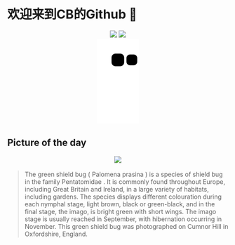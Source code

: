 
# 欢迎来到CB的Github 👋

<div align="center">
  <img height="137px" src="https://github-readme-stats.vercel.app/api?username=SuperCB&show_icons=true&theme=radical" />
  <img height="137px" src="https://github-readme-stats.vercel.app/api/top-langs/?username=SuperCB&hide_title=true&hide_border=true&layout=compact&langs_count=6&text_color=000&icon_color=fff" />
</div>


<div align="center">
    <img src="./contribution-snake/github-contribution-grid-snake.svg" />
</div>



## Picture of the day
<div align="center">
  <img width=400px src="https://upload.wikimedia.org/wikipedia/commons/thumb/a/a8/Green_shield_bug_%28Palomena_prasina%29_3.jpg/600px-Green_shield_bug_%28Palomena_prasina%29_3.jpg" />
</div>

>The  green shield bug  ( Palomena prasina ) is a species of  shield bug  in the family  Pentatomidae . It is commonly found throughout Europe, including Great Britain and Ireland, in a large variety of habitats, including gardens. The species displays different colouration during each nymphal stage, light brown, black or green-black, and in the final stage, the imago, is bright green with short wings. The imago stage is usually reached in September, with hibernation occurring in November. This green shield bug was photographed on  Cumnor Hill  in Oxfordshire, England.


